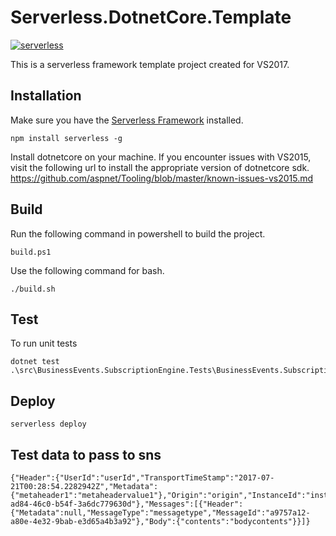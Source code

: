 # Serverless.DotnetCore.Template
[![serverless](https://dl.dropboxusercontent.com/s/d6opqwym91k0roz/serverless_badge_v3.svg)](http://www.serverless.com) 

This is a serverless framework template project created for VS2017.

## Installation

Make sure you have the [Serverless Framework](http://www.serverless.com) installed.
```
npm install serverless -g
```

Install dotnetcore on your machine. If you encounter issues with VS2015, visit the following url to install the appropriate version of dotnetcore sdk.
https://github.com/aspnet/Tooling/blob/master/known-issues-vs2015.md


## Build

Run the following command in powershell to build the project.
```
build.ps1
```

Use the following command for bash.
```
./build.sh
```

## Test
To run unit tests
```
dotnet test .\src\BusinessEvents.SubscriptionEngine.Tests\BusinessEvents.SubscriptionEngine.Tests.csproj
```

## Deploy
```
serverless deploy
```

## Test data to pass to sns

```
{"Header":{"UserId":"userId","TransportTimeStamp":"2017-07-21T00:28:54.2282942Z","Metadata":{"metaheader1":"metaheadervalue1"},"Origin":"origin","InstanceId":"instanceId","CorrelationId":"d3e35fe4-ad84-46c0-b54f-3a6dc779630d"},"Messages":[{"Header":{"Metadata":null,"MessageType":"messagetype","MessageId":"a9757a12-a80e-4e32-9bab-e3d65a4b3a92"},"Body":{"contents":"bodycontents"}}]}
```